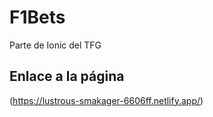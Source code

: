 # F1Bets
Parte de Ionic del TFG

## Enlace a la página
(https://lustrous-smakager-6606ff.netlify.app/)
